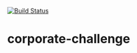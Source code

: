 [![Build Status](https://travis-ci.org/jyen/corporate-challenge.svg?branch=master)](https://travis-ci.org/jyen/corporate-challenge)
# corporate-challenge

